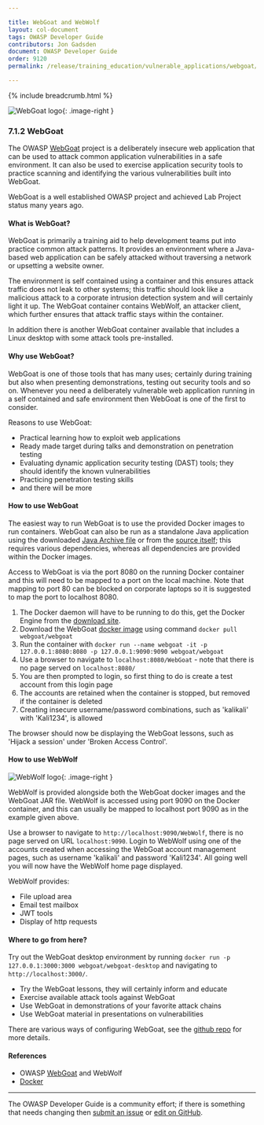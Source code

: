 ```yaml
---

title: WebGoat and WebWolf
layout: col-document
tags: OWASP Developer Guide
contributors: Jon Gadsden
document: OWASP Developer Guide
order: 9120
permalink: /release/training_education/vulnerable_applications/webgoat/

---
```


{% include breadcrumb.html %}

<style type="text/css">
.image-right {
  height: 180px;
  display: block;
  margin-left: auto;
  margin-right: auto;
  float: right;
}
</style>

![WebGoat logo](../../../../assets/images/logos/webgoat.png "OWASP WebGoat"){: .image-right }

### 7.1.2 WebGoat

The OWASP [WebGoat][webgoat] project is a deliberately insecure web application that can be
used to attack common application vulnerabilities in a safe environment.
It can also be used to exercise application security tools to practice
scanning and identifying the various vulnerabilities built into WebGoat.

WebGoat is a well established OWASP project and achieved Lab Project status many years ago.

#### What is WebGoat?

WebGoat is primarily a training aid to help development teams put into practice common attack patterns.
It provides an environment where a Java-based web application can be safely attacked
without traversing a network or upsetting a website owner.

The environment is self contained using a container and this ensures attack traffic does not leak to other systems;
this traffic should look like a malicious attack to a corporate intrusion detection system and will certainly light it up.
The WebGoat container contains WebWolf, an attacker client,
which further ensures that attack traffic stays within the container.

In addition there is another WebGoat container available that includes a Linux desktop with some attack tools pre-installed.

#### Why use WebGoat?

WebGoat is one of those tools that has many uses; certainly during training but also when presenting demonstrations,
testing out security tools and so on.
Whenever you need a deliberately vulnerable web application running in a self contained and safe environment then
WebGoat is one of the first to consider.

Reasons to use WebGoat:

* Practical learning how to exploit web applications
* Ready made target during talks and demonstration on penetration testing
* Evaluating dynamic application security testing (DAST) tools; they should identify the known vulnerabilities
* Practicing penetration testing skills
* and there will be more

#### How to use WebGoat

The easiest way to run WebGoat is to use the provided Docker images to run containers.
WebGoat can also be run as a standalone Java application using the downloaded [Java Archive file][goatreleases]
or from the [source itself][goatreleases];
this requires various dependencies, whereas all dependencies are provided within the Docker images.

Access to WebGoat is via the port 8080 on the running Docker container
and this will need to be mapped to a port on the local machine.
Note that mapping to port 80 can be blocked on corporate laptops so it is suggested to map the port to localhost 8080.

1. The Docker daemon will have to be running to do this, get the Docker Engine from the [download site][dockerinstall].
2. Download the WebGoat [docker image][goatdocker] using command `docker pull webgoat/webgoat`
3. Run the container with `docker run --name webgoat -it -p 127.0.0.1:8080:8080 -p 127.0.0.1:9090:9090 webgoat/webgoat`
4. Use a browser to navigate to `localhost:8080/WebGoat` - note that there is no page served on `localhost:8080/`
5. You are then prompted to login, so first thing to do is create a test account from this login page
6. The accounts are retained when the container is stopped, but removed if the container is deleted
7. Creating insecure username/password combinations, such as 'kalikali' with 'Kali1234', is allowed

The browser should now be displaying the WebGoat lessons, such as 'Hijack a session' under 'Broken Access Control'.

#### How to use WebWolf

![WebWolf logo](../../../../assets/images/logos/webwolf.png "OWASP WebWolf"){: .image-right }

WebWolf is provided alongside both the WebGoat docker images and the WebGoat JAR file.
WebWolf is accessed using port 9090 on the Docker container,
and this can usually be mapped to localhost port 9090 as in the example given above.

Use a browser to navigate to `http://localhost:9090/WebWolf`, there is no page served on URL `localhost:9090`.
Login to WebWolf using one of the accounts created when accessing the WebGoat account management pages,
such as username 'kalikali' and password 'Kali1234'. All going well you will now have the WebWolf home page displayed.

WebWolf provides:

* File upload area
* Email test mailbox
* JWT tools
* Display of http requests

#### Where to go from here?

Try out the WebGoat desktop environment by running `docker run -p 127.0.0.1:3000:3000 webgoat/webgoat-desktop`
and navigating to `http://localhost:3000/`.

* Try the WebGoat lessons, they will certainly inform and educate
* Exercise available attack tools against WebGoat
* Use WebGoat in demonstrations of your favorite attack chains
* Use WebGoat material in presentations on vulnerabilities

There are various ways of configuring WebGoat, see the [github repo][goatgithub] for more details.

#### References

* OWASP [WebGoat][webgoat] and WebWolf
* [Docker][dockerinstall]

----

The OWASP Developer Guide is a community effort; if there is something that needs changing
then [submit an issue][issue090102] or [edit on GitHub][edit090102].

[goatdocker]: https://hub.docker.com/r/webgoat/webgoat
[goatgithub]: https://github.com/WebGoat/WebGoat
[goatreleases]: https://github.com/WebGoat/WebGoat/releases
[dockerinstall]: https://docs.docker.com/engine/install/
[edit090102]: https://github.com/OWASP/www-project-developer-guide/blob/main/draft/09-training-education/01-vulnerable-apps/02-webgoat.md
[issue090102]: https://github.com/OWASP/www-project-developer-guide/issues/new?labels=enhancement&template=request.md&title=Update:%2009-training-education/01-vulnerable-apps/02-webgoat
[webgoat]: https://owasp.org/www-project-webgoat/

